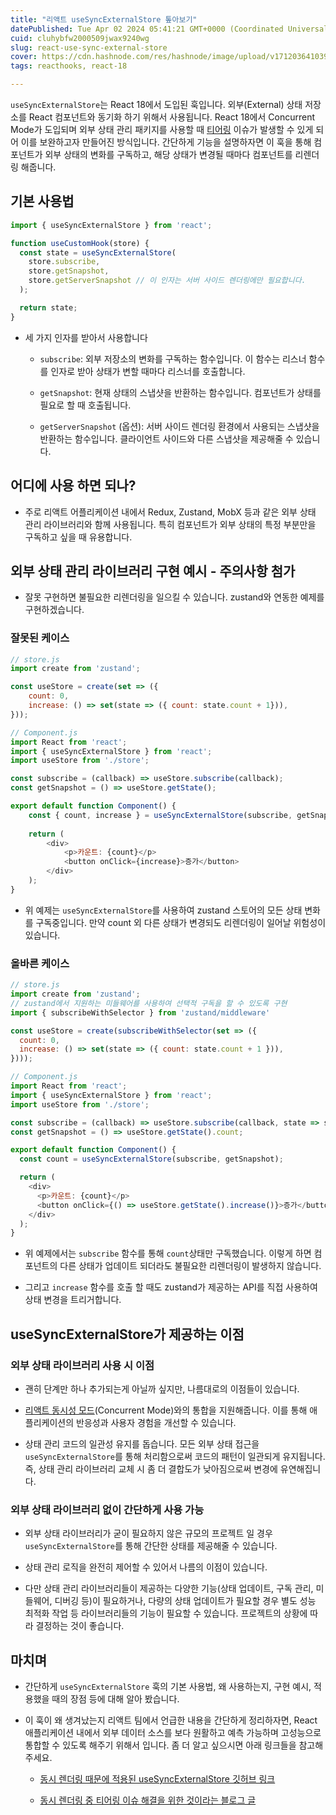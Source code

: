 ```yaml
---
title: "리액트 useSyncExternalStore 톺아보기"
datePublished: Tue Apr 02 2024 05:41:21 GMT+0000 (Coordinated Universal Time)
cuid: cluhybfw2000509jwax9240wg
slug: react-use-sync-external-store
cover: https://cdn.hashnode.com/res/hashnode/image/upload/v1712036410396/65d1b619-d01f-4b57-9d00-85802d3f0792.webp
tags: reacthooks, react-18

---
```


`useSyncExternalStore`는 React 18에서 도입된 훅입니다. 외부(External) 상태 저장소를 React 컴포넌트와 동기화 하기 위해서 사용됩니다. React 18에서 Concurrent Mode가 도입되며 외부 상태 관리 패키지를 사용할 때 [티어링](https://github.com/reactwg/react-18/discussions/69) 이슈가 발생할 수 있게 되어 이를 보완하고자 만들어진 방식입니다. 간단하게 기능을 설명하자면 이 훅을 통해 컴포넌트가 외부 상태의 변화를 구독하고, 해당 상태가 변경될 때마다 컴포넌트를 리렌더링 해줍니다.

## 기본 사용법

```javascript
import { useSyncExternalStore } from 'react';

function useCustomHook(store) {
  const state = useSyncExternalStore(
    store.subscribe,
    store.getSnapshot,
    store.getServerSnapshot // 이 인자는 서버 사이드 렌더링에만 필요합니다.
  );

  return state;
}
```

* 세 가지 인자를 받아서 사용합니다
    
    * `subscribe`: 외부 저장소의 변화를 구독하는 함수입니다. 이 함수는 리스너 함수를 인자로 받아 상태가 변할 때마다 리스너를 호출합니다.
        
    * `getSnapshot`: 현재 상태의 스냅샷을 반환하는 함수입니다. 컴포넌트가 상태를 필요로 할 때 호출됩니다.
        
    * `getServerSnapshot` (옵션): 서버 사이드 렌더링 환경에서 사용되는 스냅샷을 반환하는 함수입니다. 클라이언트 사이드와 다른 스냅샷을 제공해줄 수 있습니다.
        

## 어디에 사용 하면 되나?

* 주로 리액트 어플리케이션 내에서 Redux, Zustand, MobX 등과 같은 외부 상태 관리 라이브러리와 함께 사용됩니다. 특히 컴포넌트가 외부 상태의 특정 부분만을 구독하고 싶을 때 유용합니다.
    

## 외부 상태 관리 라이브러리 구현 예시 - 주의사항 첨가

* 잘못 구현하면 불필요한 리렌더링을 일으킬 수 있습니다. zustand와 연동한 예제를 구현하겠습니다.
    

### 잘못된 케이스

```javascript
// store.js
import create from 'zustand';

const useStore = create(set => ({
    count: 0,
    increase: () => set(state => ({ count: state.count + 1})),
}));

// Component.js
import React from 'react';
import { useSyncExternalStore } from 'react';
import useStore from './store';

const subscribe = (callback) => useStore.subscribe(callback);
const getSnapshot = () => useStore.getState();

export default function Component() {
    const { count, increase } = useSyncExternalStore(subscribe, getSnapshot);
    
    return (
        <div>
            <p>카운트: {count}</p>
            <button onClick={increase}>증가</button>
        </div>
    );
}
```

* 위 예제는 `useSyncExternalStore`를 사용하여 zustand 스토어의 모든 상태 변화를 구독중입니다. 만약 count 외 다른 상태가 변경되도 리렌더링이 일어날 위험성이 있습니다.
    

### 올바른 케이스

```javascript
// store.js
import create from 'zustand';
// zustand에서 지원하는 미들웨어를 사용하여 선택적 구독을 할 수 있도록 구현
import { subscribeWithSelector } from 'zustand/middleware'

const useStore = create(subscribeWithSelector(set => ({
  count: 0,
  increase: () => set(state => ({ count: state.count + 1 })),
})));

// Component.js
import React from 'react';
import { useSyncExternalStore } from 'react';
import useStore from './store';

const subscribe = (callback) => useStore.subscribe(callback, state => state.count);
const getSnapshot = () => useStore.getState().count;

export default function Component() {
  const count = useSyncExternalStore(subscribe, getSnapshot);

  return (
    <div>
      <p>카운트: {count}</p>
      <button onClick={() => useStore.getState().increase()}>증가</button>
    </div>
  );
}
```

* 위 예제에서는 `subscribe` 함수를 통해 `count`상태만 구독했습니다. 이렇게 하면 컴포넌트의 다른 상태가 업데이트 되더라도 불필요한 리렌더링이 발생하지 않습니다.
    
* 그리고 `increase` 함수를 호출 할 때도 zustand가 제공하는 API를 직접 사용하여 상태 변경을 트리거합니다.
    

## useSyncExternalStore가 제공하는 이점

### 외부 상태 라이브러리 사용 시 이점

* 괜히 단계만 하나 추가되는게 아닐까 싶지만, 나름대로의 이점들이 있습니다.
    
* [리액트 동시성 모드](https://medium.com/swlh/what-is-react-concurrent-mode-46989b5f15da)(Concurrent Mode)와의 통합을 지원해줍니다. 이를 통해 애플리케이션의 반응성과 사용자 경험을 개선할 수 있습니다.
    
* 상태 관리 코드의 일관성 유지를 돕습니다. 모든 외부 상태 접근을 `useSyncExternalStore`를 통해 처리함으로써 코드의 패턴이 일관되게 유지됩니다. 즉, 상태 관리 라이브러리 교체 시 좀 더 결합도가 낮아짐으로써 변경에 유연해집니다.
    

### 외부 상태 라이브러리 없이 간단하게 사용 가능

* 외부 상태 라이브러리가 굳이 필요하지 않은 규모의 프로젝트 일 경우 `useSyncExternalStore`를 통해 간단한 상태를 제공해줄 수 있습니다.
    
* 상태 관리 로직을 완전히 제어할 수 있어서 나름의 이점이 있습니다.
    
* 다만 상태 관리 라이브러리들이 제공하는 다양한 기능(상태 업데이트, 구독 관리, 미들웨어, 디버깅 등)이 필요하거나, 다량의 상태 업데이트가 필요할 경우 별도 성능 최적화 작업 등 라이브러리들의 기능이 필요할 수 있습니다. 프로젝트의 상황에 따라 결정하는 것이 좋습니다.
    

## 마치며

* 간단하게 `useSyncExternalStore` 훅의 기본 사용법, 왜 사용하는지, 구현 예시, 적용했을 때의 장점 등에 대해 알아 봤습니다.
    
* 이 훅이 왜 생겨났는지 리액트 팀에서 언급한 내용을 간단하게 정리하자면, React 애플리케이션 내에서 외부 데이터 소스를 보다 원활하고 예측 가능하며 고성능으로 통합할 수 있도록 해주기 위해서 입니다. 좀 더 알고 싶으시면 아래 링크들을 참고해주세요.
    
    * [동시 렌더링 때문에 적용된 useSyncExternalStore 깃허브 링크](https://github.com/reactwg/react-18/discussions/86)
        
    * [동시 렌더링 중 티어링 이슈 해결을 위한 것이라는 블로그 글](https://blog.saeloun.com/2021/12/30/react-18-useSyncExternalStore-api/)